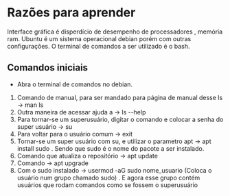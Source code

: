 #   Razões para aprender 

Interface gráfica é disperdício de desempenho de processadores , memória ram.  Ubuntu é um sistema operacional debian porém com outras configurações.
O terminal de comandos a ser utilizado é o bash.

##  Comandos iniciais

*   Abra o terminal de comandos no debian. 

1.  Comando de manual, para ser mandado para página de manual desse ls -> man ls
2.  Outra maneira de acessar ajuda a -> ls --help
3.  Para tornar-se um superusuário, digitar o comando e colocar a senha do super usuário -> su
4.  Para voltar para o usuário comum -> exit
5.  Tornar-se um super usuário com su, e utilizar o parametro apt -> apt install sudo . Sendo que sudo é o nome do pacote a ser instalado.
6.  Comando que atualiza o repositório -> apt update
7.  Comando -> apt upgrade
8.  Com o sudo instalado -> usermod -aG sudo nome_usuario (Coloca o usuário num grupo chamado sudo) . E agora esse grupo contém usuários que rodam comandos como se fossem o superusuário